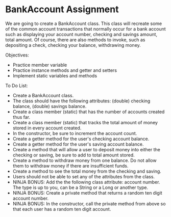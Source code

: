 <h1>BankAccount Assignment</h1>

<p>We are going to create a BankAccount class. This class will recreate some of the common account transactions that normally occur for a bank account such as displaying your account number, checking and savings amount, total amount. Of course, there are also methods to invoke, such as depositing a check, checking your balance, withdrawing money.</p>

<p>Objectives:</p>
<ul>
    <li>Practice member variable</li>
    <li>Practice instance methods and getter and setters</li>
    <li>Implement static variables and methods</li>
</ul>

<p>To Do List:</p>
<ul>
    <li>Create a BankAccount class.</li>
    <li>The class should have the following attributes: (double) checking balance, (double) savings balance.</li>
    <li>Create a class member (static) that has the number of accounts created thus far.</li>
    <li>Create a class member (static) that tracks the total amount of money stored in every account created.</li>
    <li>In the constructor, be sure to increment the account count.</li>
    <li>Create a getter method for the user's checking account balance.</li>
    <li>Create a getter method for the user's saving account balance.</li>
    <li>Create a method that will allow a user to deposit money into either the checking or saving, be sure to add to total amount stored.</li>
    <li>Create a method to withdraw money from one balance. Do not allow them to withdraw money if there are insufficient funds.</li>
    <li>Create a method to see the total money from the checking and saving.</li>
    <li>Users should not be able to set any of the attributes from the class.</li>
    <li>NINJA BONUS: Add the the following class attribute: account number. The type is up to you, can be a String or a Long or another type.</li>
    <li>NINJA BONUS: Create a private method that returns a random ten digit account number.</li>
    <li>NINJA BONUS: In the constructor, call the private method from above so that each user has a random ten digit account.</li>
</ul>


